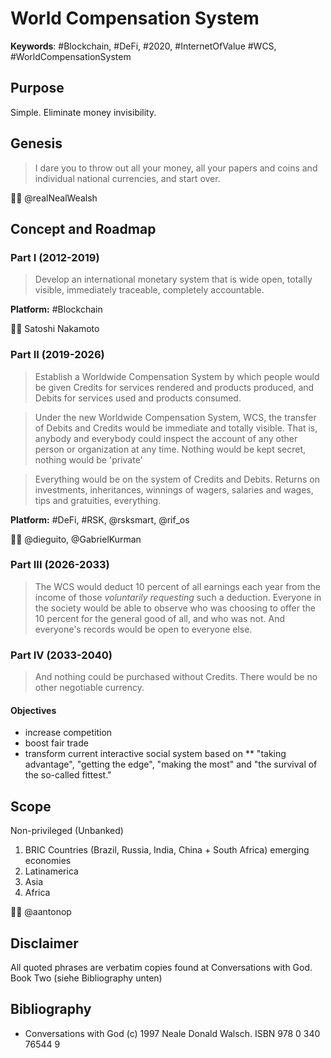 # World Compensation System
__Keywords__: #Blockchain, #DeFi, #2020, #InternetOfValue
#WCS, #WorldCompensationSystem

## Purpose 

Simple. Eliminate money invisibility.

## Genesis 

> I dare you to throw out all your money, all your papers and coins and individual national currencies, and start over. 

🙏🏽 @realNealWealsh

## Concept and Roadmap

### Part I (2012-2019)

> Develop an international monetary system that is wide open, totally visible, immediately traceable, completely accountable. 

__Platform:__ #Blockchain

🙏🏽 Satoshi Nakamoto

### Part II (2019-2026)

> Establish a Worldwide Compensation System by which people would be given Credits for services rendered and products produced, and Debits for services used and products consumed. 

> Under the new Worldwide Compensation System, WCS, the transfer of Debits and Credits would be immediate and totally visible.
> That is, anybody and everybody could inspect the account of any other person or organization at any time.
> Nothing would be kept secret, nothing would be 'private'

> Everything would be on the system of Credits and Debits.
> Returns on investments, inheritances, winnings of wagers, salaries and wages, tips and gratuities, everything.

__Platform:__ #DeFi, #RSK, @rsksmart, @rif_os

🙏🏽 @dieguito, @GabrielKurman


### Part III (2026-2033)

> The WCS would deduct 10 percent of all earnings each year from the income of those *voluntarily requesting* such a deduction.
> Everyone in the society would be able to observe who was choosing to offer the 10 percent for the general good of all, and who was not.
> And everyone's records would be open to everyone else.

### Part IV (2033-2040)

> And nothing could be purchased without Credits.
> There would be no other negotiable currency.

#### Objectives

* increase competition
* boost fair trade
* transform current interactive social system based on 
** "taking advantage", "getting the edge", "making the most" and "the survival of the so-called fittest."

## Scope

Non-privileged (Unbanked)

1. BRIC Countries (Brazil, Russia, India, China + South Africa) emerging economies
1. Latinamerica
1. Asia
1. Africa

🙏🏽 @aantonop

## Disclaimer

All quoted phrases are verbatim copies found at Conversations with God. Book Two (siehe Bibliography unten)

## Bibliography
- Conversations with God (c) 1997 Neale Donald Walsch. ISBN 978 0 340 76544 9
